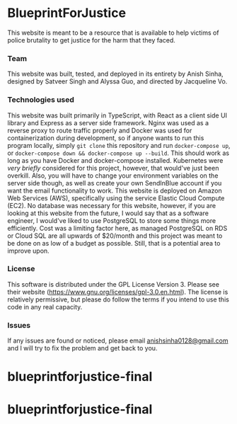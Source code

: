 # BlueprintForJustice

This website is meant to be a resource that is available to help victims of police brutality to get justice for the harm that they faced.

### Team

This website was built, tested, and deployed in its entirety by Anish Sinha, designed by Satveer Singh and Alyssa Guo, and directed by Jacqueline Vo.

### Technologies used

This website was built primarily in TypeScript, with React as a client side UI library and Express as a server side framework. Nginx was used as a reverse proxy to route traffic properly and Docker was used for containerization during development, so if anyone wants to run this program locally, simply `git clone` this repository and run `docker-compose up`, or `docker-compose down && docker-compose up --build`. This should work as long as you have Docker and docker-compose installed. Kubernetes were _very briefly_ considered for this project, however, that would've just been overkill. Also, you will have to change your environment variables on the server side though, as well as create your own SendInBlue account if you want the email functionality to work. This website is deployed on Amazon Web Services (AWS), specifically using the service Elastic Cloud Compute (EC2). No database was necessary for this website, however, if you are looking at this website from the future, I would say that as a software engineer, I would've liked to use PostgreSQL to store some things more efficiently. Cost was a limiting factor here, as managed PostgreSQL on RDS or Cloud SQL are all upwards of $20/month and this project was meant to be done on as low of a budget as possible. Still, that is a potential area to improve upon.

### License

This software is distributed under the GPL License Version 3. Please see their website (https://www.gnu.org/licenses/gpl-3.0.en.html). The license is relatively permissive, but please do follow the terms if you intend to use this code in any real capacity.

### Issues

If any issues are found or noticed, please email anishsinha0128@gmail.com and I will try to fix the problem and get back to you.
# blueprintforjustice-final
# blueprintforjustice-final
